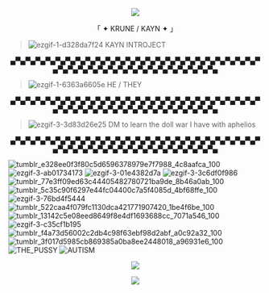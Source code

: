 <p align="center">
  <img src= "https://im.ezgif.com/tmp/ezgif-1-143ce07aca.gif"
</p>

<p align="center">
「 ✦ KRUNE / KAYN ✦ 」
</p>

> ![ezgif-1-d328da7f24](https://github.com/DVRKIN-BLVDE/DVRKIN-BLVDE/assets/151406916/dad7fa54-efb8-4480-b368-7782436ebb73) KAYN INTROJECT

<p align="center">
▄▀▄▀▄▀▄▀▄▀▄▀▄▀▄▀▄▀▄▀▄▀▄▀▄▀▄▀▄▀▄▀▄▀▄▀▄▀▄▀▄▀▄▀▄▀▄▀▄▀▄▀▄▀▄▀▄▀▄▀▄▀▄▀▄▀▄▀▄▀▄▀▄▀▄▀▄▀▄▀▄▀▄
</p>

> ![ezgif-1-6363a6605e](https://github.com/DVRKIN-BLVDE/DVRKIN-BLVDE/assets/151406916/d3715f21-a5bd-4e87-9077-4d9c6d482a93) HE / THEY

<p align="center">
▄▀▄▀▄▀▄▀▄▀▄▀▄▀▄▀▄▀▄▀▄▀▄▀▄▀▄▀▄▀▄▀▄▀▄▀▄▀▄▀▄▀▄▀▄▀▄▀▄▀▄▀▄▀▄▀▄▀▄▀▄▀▄▀▄▀▄▀▄▀▄▀▄▀▄▀▄▀▄▀▄▀▄
</p>

> ![ezgif-3-3d83d26e25](https://github.com/DVRKIN-BLVDE/DVRKIN-BLVDE/assets/151406916/b2f9b1e0-78ae-4fae-b51a-84e5ffbbc3b9) DM to learn the doll war I have with aphelios

<p align="center">
▄▀▄▀▄▀▄▀▄▀▄▀▄▀▄▀▄▀▄▀▄▀▄▀▄▀▄▀▄▀▄▀▄▀▄▀▄▀▄▀▄▀▄▀▄▀▄▀▄▀▄▀▄▀▄▀▄▀▄▀▄▀▄▀▄▀▄▀▄▀▄▀▄▀▄▀▄▀▄▀▄▀▄
</p>

![tumblr_e328ee0f3f80c5d6596378979e7f7988_4c8aafca_100](https://github.com/DVRKIN-BLVDE/DVRKIN-BLVDE/assets/151406916/c43417f8-2102-4f5e-bd94-db0bef066bed) ![ezgif-3-ab01734173](https://github.com/DVRKIN-BLVDE/DVRKIN-BLVDE/assets/151406916/0673ce91-33dc-4532-9e8d-14b4c0c82766) ![ezgif-3-01e4382d7a](https://github.com/DVRKIN-BLVDE/DVRKIN-BLVDE/assets/151406916/d0b51e8d-b9d0-4954-ad06-1bb62d33e31d) ![ezgif-3-3c6df0f986](https://github.com/DVRKIN-BLVDE/DVRKIN-BLVDE/assets/151406916/a9078f67-7b00-4f66-bf68-ae7988820212) ![tumblr_77e3ff09ed63c44405482780721ba9de_8b46a0ab_100](https://github.com/DVRKIN-BLVDE/DVRKIN-BLVDE/assets/151406916/4d25c64c-e60e-4e8e-aa95-9524b9d16600) ![tumblr_5c35c90f6297e44fc04400c7a5f4085d_4bf68ffe_100](https://github.com/DVRKIN-BLVDE/DVRKIN-BLVDE/assets/151406916/a1f8e5ef-434a-4132-86a2-aa343b579974) ![ezgif-3-76bd4f5444](https://github.com/DVRKIN-BLVDE/DVRKIN-BLVDE/assets/151406916/534883ce-6a4d-429f-8516-6103c4ed142b) ![tumblr_522caa4f079fc1130dca421771907420_1be4f6be_100](https://github.com/DVRKIN-BLVDE/DVRKIN-BLVDE/assets/151406916/6e819f33-71c3-4102-b1e6-d0df56e79912) ![tumblr_13142c5e08eed8649f8e4df1693688cc_7071a546_100](https://github.com/DVRKIN-BLVDE/DVRKIN-BLVDE/assets/151406916/2325edeb-fe45-493f-be9f-b397587d0e0f) ![ezgif-3-c35cf1b195](https://github.com/DVRKIN-BLVDE/DVRKIN-BLVDE/assets/151406916/a0aa56db-9641-41b5-9934-317f768a4f9b) ![tumblr_f4a73d56002c2db4c98f63ebf98d2abf_a0c92a32_100](https://github.com/DVRKIN-BLVDE/DVRKIN-BLVDE/assets/151406916/eaaf59a5-821a-40b3-88e0-18df7bd390e6) ![tumblr_3f017d5985cb869385a0ba8ee2448018_a96931e6_100](https://github.com/DVRKIN-BLVDE/DVRKIN-BLVDE/assets/151406916/a074a230-11ad-4732-b0b6-82d887027452) ![THE_PUSSY](https://github.com/DVRKIN-BLVDE/DVRKIN-BLVDE/assets/151406916/728a8d2e-23f0-43b9-99c4-617a4a4c0371) ![AUTISM](https://github.com/DVRKIN-BLVDE/DVRKIN-BLVDE/assets/151406916/2b933d5a-cbca-4b30-a1f2-b9ce2de40d9c) 

<p align="center">
  <img src= "https://im3.ezgif.com/tmp/ezgif-3-780c8aaa6b.gif"
</p>

<p align="center">
  <img src= "https://media.discordapp.net/attachments/1164701508957384704/1175575853497860246/please.png?ex=656bbb54&is=65594654&hm=48a4a352fd03ab86d8ba730e9c76aefad5291d5e367bec50283c1cf01406a90c&=&width=661&height=662"
</p>
